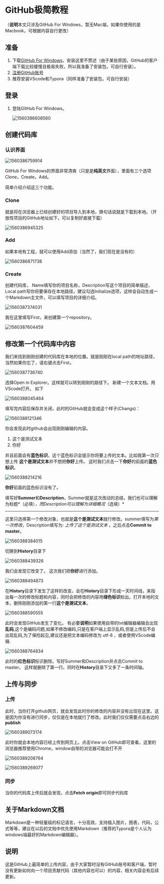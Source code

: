 # GitHub极简教程

（**说明**本文只涉及GitHub For Windows，暂无Mac端，如果你使用的是Macbook，可根据内容自行更改）

## 准备

1. 下载[GitHub For Windows](https://desktop.github.com/)，安装这里不赘述（由于某些原因，GitHub的客户端下载比较缓慢且极易失败，所以我准备了安装包，可自行安装）。
2. [注册GitHub账号](https://github.com/)
3. 推荐安装VScode和Typora（同样准备了安装包，可自行安装）

## 登录

1. 登陆GitHub For Windows。

   ![1560386608560](https://github.com/AlbertZorichHawking/Tutorial/blob/master/Img/1560386608560.png)

## 创建代码库

### 认识界面



![1560386759914](https://github.com/AlbertZorichHawking/Tutorial/blob/master/Img/1560386759914.png)



GitHub For Windows的界面非常清爽（只是是**纯英文**界面），里面有三个选项Clone，Create，Add。

简单介绍介绍这三个功能。

### Clone

就是将在浏览器上已经创建好的项目导入到本地，换句话说就是下载到本地。（开放性项目的GitHub地址如下，可以复制好直接下载）

![1560386945325](https://github.com/AlbertZorichHawking/Tutorial/blob/master/Img/1560386945325.png)

### Add

如果本地有工程，就可以使用Add添加（当然了，我们现在是没有的）

![1560386871738](https://github.com/AlbertZorichHawking/Tutorial/blob/master/Img/1560386871738.png)

### Create

创建代码库， Name填写你的项目名称，Description写这个项目的简单描述，Local path写你将要保存在本地路径，建议勾选Initialize选项，这样会自动生成一个Markdown主文件，可以填写项目的详细介绍。

![1560387374031](https://github.com/AlbertZorichHawking/Tutorial/blob/master/Img/1560387374031.png)



我在这里填写First，来创建第一个repository。

![1560387604459](https://github.com/AlbertZorichHawking/Tutorial/blob/master/Img/1560387604459.png)



## 修改第一个代码库中内容

我们来找到刚刚创建的代码库在本地的位置。就是刚刚在local path的地址路径，当然如果你忘了，请右键点击First。

![1560387736740](https://github.com/AlbertZorichHawking/Tutorial/blob/master/Img/1560387736740.png)

选择Open in Explorer。这样就可以转到刚刚的路径下。 新建一个文本文档。用VScode打开。 如下

![1560388045464](https://github.com/AlbertZorichHawking/Tutorial/blob/master/Img/1560388045464.png)

填写完内容后保存并关闭，此时的GitHub就会变成这个样子(Changs)：

![1560388121346](https://github.com/AlbertZorichHawking/Tutorial/blob/master/Img/1560388121346.png)

你会发现此时github会出现刚刚编辑的内容。

1. 这个是测试文本
2. 你好

并且前面会有**蓝色标识**，这个蓝色标识会提示你将要上传的文本。比如我第一次只想上传 **这个是测试文本**并不想把**你好**上传。 这时我们点击一下**你好**的前面的**蓝色标识**。



![1560388214216](https://github.com/AlbertZorichHawking/Tutorial/blob/master/Img/1560388214216.png)



**你好**前面的蓝色标识没有了。 

填写好**Summer**和**Description**，Summer就是这次改动的总结，我们也可以理解为标题*（必填）*，而Description可以理解为详细概况*（选填）*

------

这里只选择第一个修改对象，也就是**这个是测试文本**就行修改。summer填写为*第一次修改*，Description填写为: *上传了这个是测试文本* ，之后点击**Commit to master**。

![1560388384015](https://github.com/AlbertZorichHawking/Tutorial/blob/master/Img/1560388384015.png)



切换到**History**目录下



![1560388439326](https://github.com/AlbertZorichHawking/Tutorial/blob/master/Img/1560388439326.png)



我们会发现它改变了。 这次我们把**你好**进行添加。

![1560388494873](https://github.com/AlbertZorichHawking/Tutorial/blob/master/Img/1560388494873.png)



在**History**目录下发生了这样的改变。会在**History**目录下形成一天时间线，来指出每一次的修改标题和内容，同时会把修改的内容用**绿色标识**标出。打开本地的文本，删除刚刚添加的第一行**这个是测试文本**。

![1560388590555](https://github.com/AlbertZorichHawking/Tutorial/blob/master/Img/1560388590555.png)

此时会发现GitHub发生了变化。 有必要**说明**如果使用自带的txt编辑器编辑会出现**乱码**,这个是编码问题,如果不修改编码,只是在客户端上显示乱码,但是上传后不会出现乱码,为了保险起见,建议还是把文本编码修改为 utf-8 ，或者使用VScode编辑.

![1560388764834](https://github.com/AlbertZorichHawking/Tutorial/blob/master/Img/1560388764834.png)



此时的**红色标识**标识删除。写好Summer和Description并点击Commit to master。 这样就删除了第一行。同时在**History**目录下又多了一条时间轴。

## 上传与同步

### 上传

此时，当你打开github网页，就会发现此时你的修改的内容并没有出现在这里。这是因为你没有进行同步，仅仅是在本地就行了修改。此时我们仅仅需要点击右边的**publish**



![1560389073174](https://github.com/AlbertZorichHawking/Tutorial/blob/master/Img/1560389073174.png)



此时你就会本地内容已经上传到网页上。点击View on GitHub即可查看，这里的浏览器推荐使用Chrome，window自带的浏览器可能会打不开

![1560389208764](https://github.com/AlbertZorichHawking/Tutorial/blob/master/Img/1560389208764.png)



![1560389269077](https://github.com/AlbertZorichHawking/Tutorial/blob/master/Img/1560389269077.png)



### 同步

当你的代码库上传后就会发现，点击**Fetch origin**即可同步代码库

## 关于Markdown文档

Markdown是一种轻量级的标记语言，十分高效，支持插入图片，图表，代码，公式等等，建议在以后的文档中优先使用Markdown（推荐的Typora是个人认为windows端最好的Markdown编辑器）。

## 说明

这是GitHub上最简单的上传内容，由于大家暂时没有GitHub账号和客户端，暂时没有更新如何向一个项目贡献代码（其他内容也可以）的内容，相关内容会有后续更新。
